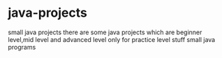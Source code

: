 # java-projects
small java projects
there are some java projects which are beginner level,mid level and advanced level
only for practice level stuff
small java programs 
